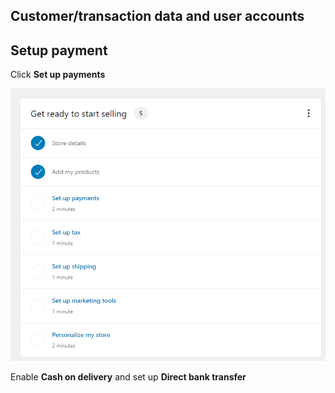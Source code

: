 ## Customer/transaction data and user accounts

## Setup payment
Click **Set up payments**

![payment](./assets/payment.png)

Enable **Cash on delivery** and set up **Direct bank transfer**